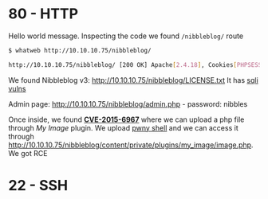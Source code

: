 # 80 - HTTP

Hello world message. Inspecting the code we found `/nibbleblog/` route

```bash
$ whatweb http://10.10.10.75/nibbleblog/

http://10.10.10.75/nibbleblog/ [200 OK] Apache[2.4.18], Cookies[PHPSESSID], Country[RESERVED][ZZ], HTML5, HTTPServer[Ubuntu Linux][Apache/2.4.18 (Ubuntu)], IP[10.10.10.75], JQuery, MetaGenerator[Nibbleblog], PoweredBy[Nibbleblog], Script, Title[Nibbles - Yum yum]
```

We found Nibbleblog v3: http://10.10.10.75/nibbleblog/LICENSE.txt
It has [sqli vulns](https://www.exploit-db.com/exploits/35865)

Admin page: http://10.10.10.75/nibbleblog/admin.php - password: nibbles

Once inside, we found **[CVE-2015-6967](https://github.com/FredBrave/CVE-2015-6967)** where we can upload a php file through *My Image* plugin. We upload [pwny shell](https://github.com/flozz/p0wny-shell/blob/master/shell.php) and we can access it through http://10.10.10.75/nibbleblog/content/private/plugins/my_image/image.php. We got RCE

# 22 - SSH